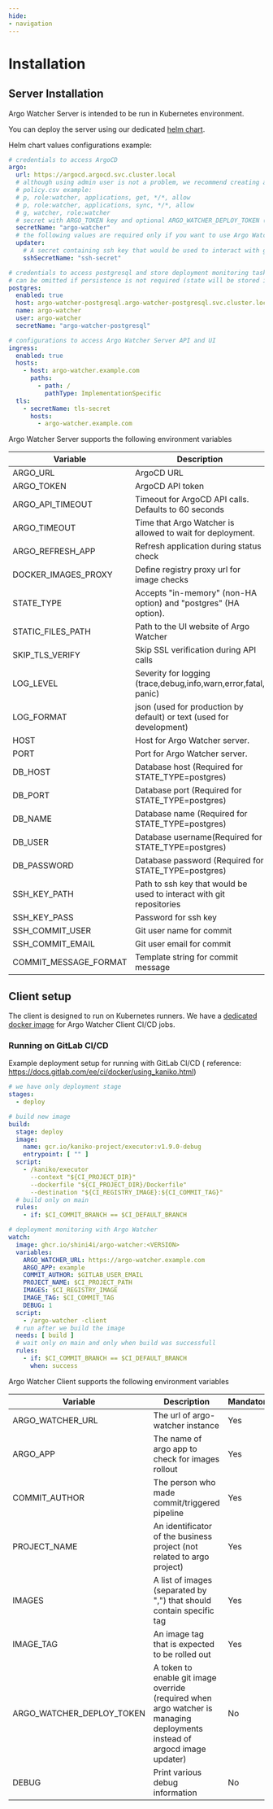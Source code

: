 ```yaml
---
hide:
- navigation
---
```

# Installation

## Server Installation

Argo Watcher Server is intended to be run in Kubernetes environment.

You can deploy the server using our dedicated [helm chart](https://artifacthub.io/packages/helm/shini4i/argo-watcher).

Helm chart values configurations example:

```yaml
# credentials to access ArgoCD
argo:
  url: https://argocd.argocd.svc.cluster.local
  # although using admin user is not a problem, we recommend creating a separate user for Argo Watcher
  # policy.csv example:
  # p, role:watcher, applications, get, */*, allow
  # p, role:watcher, applications, sync, */*, allow
  # g, watcher, role:watcher
  # secret with ARGO_TOKEN key and optional ARGO_WATCHER_DEPLOY_TOKEN (should match ARGO_WATCHER_DEPLOY_TOKEN on client side)
  secretName: "argo-watcher"
  # the following values are required only if you want to use Argo Watcher to manage deployments
  updater:
    # A secret containing ssh key that would be used to interact with git repositories
    sshSecretName: "ssh-secret"

# credentials to access postgresql and store deployment monitoring tasks
# can be omitted if persistence is not required (state will be stored in memory)
postgres:
  enabled: true
  host: argo-watcher-postgresql.argo-watcher-postgresql.svc.cluster.local
  name: argo-watcher
  user: argo-watcher
  secretName: "argo-watcher-postgresql"

# configurations to access Argo Watcher Server API and UI
ingress:
  enabled: true
  hosts:
    - host: argo-watcher.example.com
      paths:
        - path: /
          pathType: ImplementationSpecific
  tls:
    - secretName: tls-secret
      hosts:
        - argo-watcher.example.com
```

Argo Watcher Server supports the following environment variables

| Variable              | Description                                                          | Default   | Mandatory   |
|-----------------------|----------------------------------------------------------------------|-----------|-------------|
| ARGO_URL              | ArgoCD URL                                                           |           | Yes         |
| ARGO_TOKEN            | ArgoCD API token                                                     |           | Yes         |
| ARGO_API_TIMEOUT      | Timeout for ArgoCD API calls. Defaults to 60 seconds                 | 60        | No          |
| ARGO_TIMEOUT          | Time that Argo Watcher is allowed to wait for deployment.            | 0         | No          |
| ARGO_REFRESH_APP      | Refresh application during status check                              | true      | No          |
| DOCKER_IMAGES_PROXY   | Define registry proxy url for image checks                           |           | No          |
| STATE_TYPE            | Accepts "in-memory" (non-HA option) and "postgres" (HA option).      |           | Yes         |
| STATIC_FILES_PATH     | Path to the UI website of Argo Watcher                               | static    | No          |
| SKIP_TLS_VERIFY       | Skip SSL verification during API calls                               | false     | No          |
| LOG_LEVEL             | Severity for logging (trace,debug,info,warn,error,fatal, panic)      | info      | No          |
| LOG_FORMAT            | json (used for production by default) or text (used for development) | json      | No          |
| HOST                  | Host for Argo Watcher server.                                        | 0.0.0.0   | No          |
| PORT                  | Port for Argo Watcher server.                                        | 8080      | No          |
| DB_HOST               | Database host (Required for STATE_TYPE=postgres)                     | localhost | Conditional |
| DB_PORT               | Database port (Required for STATE_TYPE=postgres)                     | 5432      | Conditional |
| DB_NAME               | Database name (Required for STATE_TYPE=postgres)                     |           | Conditional |
| DB_USER               | Database username(Required for STATE_TYPE=postgres)                  |           | Conditional |
| DB_PASSWORD           | Database password (Required for STATE_TYPE=postgres)                 |           | Conditional |
| SSH_KEY_PATH          | Path to ssh key that would be used to interact with git repositories |           | Conditional |
| SSH_KEY_PASS          | Password for ssh key                                                 |           | No          |
| SSH_COMMIT_USER       | Git user name for commit                                             |           | No          |
| SSH_COMMIT_EMAIL      | Git user email for commit                                            |           | No          |
| COMMIT_MESSAGE_FORMAT | Template string for commit message                                   |           | No          |

## Client setup

The client is designed to run on Kubernetes runners. We have
a [dedicated docker image](https://ghcr.io/shini4i/argo-watcher-client) for Argo Watcher Client CI/CD jobs.

### Running on GitLab CI/CD

Example deployment setup for running with GitLab CI/CD (
reference: https://docs.gitlab.com/ee/ci/docker/using_kaniko.html)

```yaml
# we have only deployment stage
stages:
  - deploy

# build new image
build:
  stage: deploy
  image:
    name: gcr.io/kaniko-project/executor:v1.9.0-debug
    entrypoint: [ "" ]
  script:
    - /kaniko/executor
      --context "${CI_PROJECT_DIR}"
      --dockerfile "${CI_PROJECT_DIR}/Dockerfile"
      --destination "${CI_REGISTRY_IMAGE}:${CI_COMMIT_TAG}"
  # build only on main
  rules:
    - if: $CI_COMMIT_BRANCH == $CI_DEFAULT_BRANCH

# deployment monitoring with Argo Watcher
watch:
  image: ghcr.io/shini4i/argo-watcher:<VERSION>
  variables:
    ARGO_WATCHER_URL: https://argo-watcher.example.com
    ARGO_APP: example
    COMMIT_AUTHOR: $GITLAB_USER_EMAIL
    PROJECT_NAME: $CI_PROJECT_PATH
    IMAGES: $CI_REGISTRY_IMAGE
    IMAGE_TAG: $CI_COMMIT_TAG
    DEBUG: 1
  script:
    - /argo-watcher -client
  # run after we build the image
  needs: [ build ]
  # wait only on main and only when build was successfull
  rules:
    - if: $CI_COMMIT_BRANCH == $CI_DEFAULT_BRANCH
      when: success
```

Argo Watcher Client supports the following environment variables

| Variable                  | Description                                                                                                               | Mandatory |
|---------------------------|---------------------------------------------------------------------------------------------------------------------------|-----------|
| ARGO_WATCHER_URL          | The url of argo-watcher instance                                                                                          | Yes       |
| ARGO_APP                  | The name of argo app to check for images rollout                                                                          | Yes       |
| COMMIT_AUTHOR             | The person who made commit/triggered pipeline                                                                             | Yes       |
| PROJECT_NAME              | An identificator of the business project (not related to argo project)                                                    | Yes       |
| IMAGES                    | A list of images (separated by ",") that should contain specific tag                                                      | Yes       |
| IMAGE_TAG                 | An image tag that is expected to be rolled out                                                                            | Yes       |
| ARGO_WATCHER_DEPLOY_TOKEN | A token to enable git image override (required when argo watcher is managing deployments instead of argocd image updater) | No        |
| DEBUG                     | Print various debug information                                                                                           | No        |
